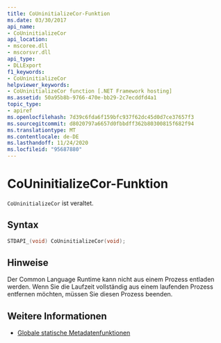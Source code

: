 ```yaml
---
title: CoUninitializeCor-Funktion
ms.date: 03/30/2017
api_name:
- CoUninitializeCor
api_location:
- mscoree.dll
- mscorsvr.dll
api_type:
- DLLExport
f1_keywords:
- CoUninitializeCor
helpviewer_keywords:
- CoUninitializeCor function [.NET Framework hosting]
ms.assetid: 50a95b8b-9766-470e-bb29-2c7ecddfd4a1
topic_type:
- apiref
ms.openlocfilehash: 7d39c6fda6f159bfc937f62dc45d0d7ce37657f3
ms.sourcegitcommit: d8020797a6657d0fbbdff362b80300815f682f94
ms.translationtype: MT
ms.contentlocale: de-DE
ms.lasthandoff: 11/24/2020
ms.locfileid: "95687880"
---
```

# <a name="couninitializecor-function"></a>CoUninitializeCor-Funktion

`CoUninitializeCor` ist veraltet.  
  
## <a name="syntax"></a>Syntax  
  
```cpp  
STDAPI_(void) CoUninitializeCor(void);  
```  
  
## <a name="remarks"></a>Hinweise  

 Der Common Language Runtime kann nicht aus einem Prozess entladen werden. Wenn Sie die Laufzeit vollständig aus einem laufenden Prozess entfernen möchten, müssen Sie diesen Prozess beenden.  
  
## <a name="see-also"></a>Weitere Informationen

- [Globale statische Metadatenfunktionen](../metadata/metadata-global-static-functions.md)
